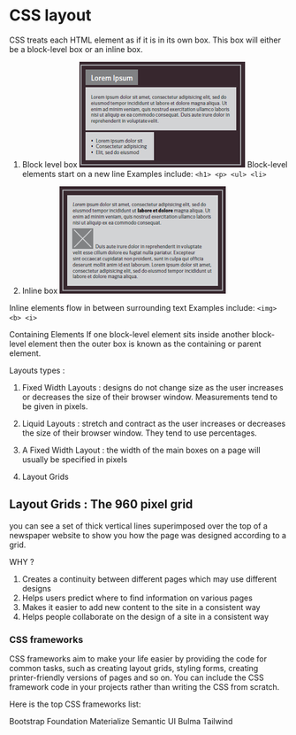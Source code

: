 # CSS layout

CSS treats each HTML element as if it is in its own box. This box will either be a block-level box or an inline box.

1. Block level box
![BLOCK](img/blockEle.png)
Block-level elements start on a new line
Examples include:
        `<h1> <p> <ul> <li>`

2. Inline box
 ![INLINE](img/inline.png)

Inline elements flow in between surrounding text
Examples include:
         `<img> <b> <i>`

Containing Elements
If one block-level element sits inside another block-level element then the outer box is known as the containing or parent element.

Layouts types :

1. Fixed Width Layouts : designs do not change size as the user increases or decreases the size of their browser window. Measurements tend to be given in pixels.

2. Liquid Layouts : stretch and contract as the user increases or decreases the size of their browser window. They tend to
use percentages.

3. A Fixed Width Layout : the width of the main boxes on a page will usually be specified in pixels

4. Layout Grids

## Layout Grids : The 960 pixel grid

you can see a set of thick vertical lines superimposed over the top of a newspaper website to show you how the
page was designed according to a grid.

WHY ?

1. Creates a continuity between different pages which may use different designs
2. Helps users predict where to find information on various pages
3. Makes it easier to add new content to the site in a consistent way
4. Helps people collaborate on the design of a site in a consistent way

### CSS frameworks

CSS frameworks aim to make your life easier by providing the code for common tasks, such as creating layout grids, styling forms, creating printer-friendly versions of pages and so on. You can include the CSS framework code in your projects rather than writing the CSS from scratch.

Here is the top CSS frameworks list:

Bootstrap
Foundation
Materialize
Semantic UI
Bulma
Tailwind
